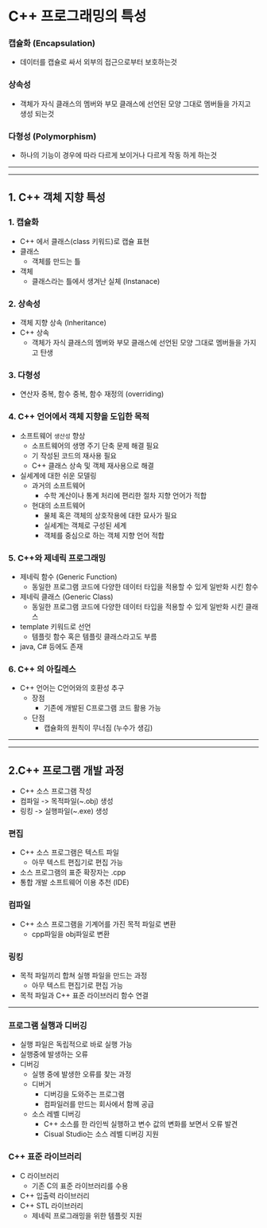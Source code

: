 # C++ 프로그래밍의 특성

### 캡슐화 (Encapsulation)

- 데이터를 캡슐로 싸서 외부의 접근으로부터 보호하는것

### 상속성

- 객체가 자식 클래스의 멤버와 부모 클래스에 선언된 모양 그대로 멤버들을 가지고 생성 되는것

### 다형성 (Polymorphism)

- 하나의 기능이 경우에 따라 다르게 보이거나 다르게 작동 하게 하는것

---

---

## 1. C++ 객체 지향 특성

### 1. 캡슐화

- C++ 에서 클래스(class 키워드)로 캡슐 표현
- 클래스
  - 객체를 만드는 틀
- 객체
  - 클래스라는 틀에서 생겨난 실체 (Instanace)

### 2. 상속성

- 객체 지향 상속 (Inheritance)
- C++ 상속
  - 객체가 자식 클래스의 멤버와 부모 클래스에 선언된 모양 그대로 멤버들을 가지고 탄생

### 3. 다형성

- 연산자 중복, 함수 중복, 함수 재정의 (overriding)

### 4. C++ 언어에서 객체 지향을 도입한 목적

- 소프트웨어 `생산성` 향상
  - 소프트웨어의 생명 주기 단축 문제 해결 필요
  - 기 작성된 코드의 재사용 필요
  - C++ 클래스 상속 및 객체 재사용으로 해결
- 실세계에 대한 쉬운 모델링
  - 과거의 소프트웨어
    - 수학 계산이나 통계 처리에 편리한 절차 지향 언어가 적합
  - 현대의 소프트웨어
    - 물체 혹은 객체의 상호작용에 대한 묘사가 필요
    - 실세계는 객체로 구성된 세계
    - 객체를 중심으로 하는 객체 지향 언어 적합

### 5. C++와 제네릭 프로그래밍

- 제네릭 함수 (Generic Function)
  - 동일한 프로그램 코드에 다양한 데이터 타입을 적용할 수 있게 일반화 시킨 함수
- 제네릭 클래스 (Generic Class)
  - 동일한 프로그램 코드에 다양한 데이터 타입을 적용할 수 있게 일반화 시킨 클래스
- template 키워드로 선언
  - 템플릿 함수 혹은 템플릿 클래스라고도 부름
- java, C# 등에도 존재

### 6. C++ 의 아킬레스

- C++ 언어는 C언어와의 호환성 추구
  - 장점
    - 기존에 개발된 C프로그램 코드 활용 가능
  - 단점
    - 캡슐화의 원칙이 무너짐 (누수가 생김)

---

---

## 2.C++ 프로그램 개발 과정

- C++ 소스 프로그램 작성
- 컴파일 -> 목적파일(~.obj) 생성
- 링킹 -> 실행파일(~.exe) 생성

### 편집

- C++ 소스 프로그램은 텍스트 파일
  - 아무 텍스트 편집기로 편집 가능
- 소스 프로그램의 표준 확장자는 .cpp
- 통합 개발 소프트웨어 이용 추천 (IDE)

### 컴파일

- C++ 소스 프로그램을 기계어를 가진 목적 파일로 변환
  - cpp파일을 obj파일로 변환

### 링킹

- 목적 파일끼리 합쳐 실행 파일을 만드는 과정
  - 아무 텍스트 편집기로 편집 가능
- 목적 파일과 C++ 표준 라이브러리 함수 연결

---

### 프로그램 실행과 디버깅

- 실행 파일은 독립적으로 바로 실행 가능
- 실행중에 발생하는 오류
- 디버깅
  - 실행 중에 발생한 오류를 찾는 과정
  - 디버거
    - 디버깅을 도와주는 프로그램
    - 컴파일러를 만드는 회사에서 함께 공급
  - 소스 레벨 디버깅
    - C++ 소스를 한 라인씩 실행하고 변수 값의 변화를 보면서 오류 발견
    - Cisual Studio는 소스 레벨 디버깅 지원

### C++ 표준 라이브러리

- C 라이브러리
  - 기존 C의 표준 라이브러리를 수용
- C++ 입출력 라이브러리
- C++ STL 라이브러리
  - 제네릭 프로그래밍을 위한 템플릿 지원
